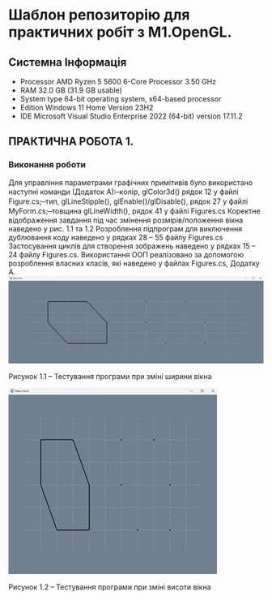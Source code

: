 # Шаблон репозиторію для практичних робіт з M1.OpenGL.
## Системна Інформація
- Processor	AMD Ryzen 5 5600 6-Core Processor 3.50 GHz
- RAM	32.0 GB (31.9 GB usable)
- System type	64-bit operating system, x64-based processor
- Edition	Windows 11 Home Version 23H2
- IDE	Microsoft Visual Studio Enterprise 2022 (64-bit) version 17.11.2
## ПРАКТИЧНА РОБОТА 1.
### Виконання роботи
Для управління параметрами графічних примітивів було використано наступні команди (Додаток А):
̶	колір, glColor3d() рядок 12 у файлі Figure.cs;
̶	тип, glLineStipple(), glEnable()/glDisable(), рядок 27 у файлі MyForm.cs;
̶	товщина glLineWidth(), рядок 41 у файлі Figures.cs
Коректне відображення завдання під час змінення розмірів/положення вікна наведено у рис. 1.1 та 1.2
Розроблення підпрограм для виключення дублювання коду наведено у рядках 28 – 55 файлу Figures.cs
Застосування циклів для створення зображень наведено у рядках 15 – 24 файлу Figures.cs.
Використання ООП реалізовано за допомогою розроблення власних класів, які наведено у файлах Figures.cs, Додатку А.
![Screenshot1.1](Task01/img1.1.png)

Рисунок 1.1 – Тестування програми при зміні ширини вікна

![Screenshot1.1](Task01/img1.2.png)

Рисунок 1.2 – Тестування програми при зміні висоти вікна